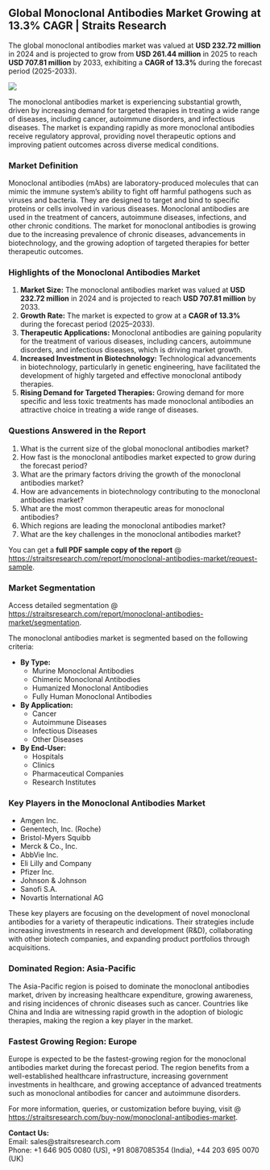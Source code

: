 <h2 data-start="93" data-end="404">Global Monoclonal Antibodies Market Growing at 13.3% CAGR | Straits Research</h2>
<p data-start="93" data-end="404">The global monoclonal antibodies market was valued at <strong data-start="201" data-end="223">USD 232.72 million</strong> in 2024 and is projected to grow from <strong data-start="262" data-end="284">USD 261.44 million</strong> in 2025 to reach <strong data-start="302" data-end="324">USD 707.81 million</strong> by 2033, exhibiting a <strong data-start="347" data-end="364">CAGR of 13.3%</strong> during the forecast period (2025-2033).</p>
<img src="https://healthcareblog61.wordpress.com/wp-content/uploads/2025/03/4.jpg">
<p data-start="406" data-end="821">The monoclonal antibodies market is experiencing substantial growth, driven by increasing demand for targeted therapies in treating a wide range of diseases, including cancer, autoimmune disorders, and infectious diseases. The market is expanding rapidly as more monoclonal antibodies receive regulatory approval, providing novel therapeutic options and improving patient outcomes across diverse medical conditions.</p>
<h3 data-start="823" data-end="848"><strong data-start="827" data-end="848">Market Definition</strong></h3>
<p data-start="850" data-end="1449">Monoclonal antibodies (mAbs) are laboratory-produced molecules that can mimic the immune system&rsquo;s ability to fight off harmful pathogens such as viruses and bacteria. They are designed to target and bind to specific proteins or cells involved in various diseases. Monoclonal antibodies are used in the treatment of cancers, autoimmune diseases, infections, and other chronic conditions. The market for monoclonal antibodies is growing due to the increasing prevalence of chronic diseases, advancements in biotechnology, and the growing adoption of targeted therapies for better therapeutic outcomes.</p>
<h3 data-start="1451" data-end="1505"><strong data-start="1455" data-end="1505">Highlights of the Monoclonal Antibodies Market</strong></h3>
<ol data-start="1507" data-end="2410">
<li data-start="1507" data-end="1662"><strong data-start="1510" data-end="1526">Market Size:</strong> The monoclonal antibodies market was valued at <strong data-start="1574" data-end="1596">USD 232.72 million</strong> in 2024 and is projected to reach <strong data-start="1631" data-end="1653">USD 707.81 million</strong> by 2033.</li>
<li data-start="1663" data-end="1776"><strong data-start="1666" data-end="1682">Growth Rate:</strong> The market is expected to grow at a <strong data-start="1719" data-end="1736">CAGR of 13.3%</strong> during the forecast period (2025&ndash;2033).</li>
<li data-start="1777" data-end="1991"><strong data-start="1780" data-end="1809">Therapeutic Applications:</strong> Monoclonal antibodies are gaining popularity for the treatment of various diseases, including cancers, autoimmune disorders, and infectious diseases, which is driving market growth.</li>
<li data-start="1992" data-end="2216"><strong data-start="1995" data-end="2037">Increased Investment in Biotechnology:</strong> Technological advancements in biotechnology, particularly in genetic engineering, have facilitated the development of highly targeted and effective monoclonal antibody therapies.</li>
<li data-start="2217" data-end="2410"><strong data-start="2220" data-end="2261">Rising Demand for Targeted Therapies:</strong> Growing demand for more specific and less toxic treatments has made monoclonal antibodies an attractive choice in treating a wide range of diseases.</li>
</ol>
<h3 data-start="2412" data-end="2452"><strong data-start="2416" data-end="2452">Questions Answered in the Report</strong></h3>
<ol data-start="2454" data-end="3001">
<li data-start="2454" data-end="2525">What is the current size of the global monoclonal antibodies market?</li>
<li data-start="2526" data-end="2618">How fast is the monoclonal antibodies market expected to grow during the forecast period?</li>
<li data-start="2619" data-end="2706">What are the primary factors driving the growth of the monoclonal antibodies market?</li>
<li data-start="2707" data-end="2797">How are advancements in biotechnology contributing to the monoclonal antibodies market?</li>
<li data-start="2798" data-end="2870">What are the most common therapeutic areas for monoclonal antibodies?</li>
<li data-start="2871" data-end="2933">Which regions are leading the monoclonal antibodies market?</li>
<li data-start="2934" data-end="3001">What are the key challenges in the monoclonal antibodies market?</li>
</ol>
<p data-start="3003" data-end="3219">You can get a <strong data-start="3017" data-end="3055">full PDF sample copy of the report</strong> @ <a href="https://straitsresearch.com/report/monoclonal-antibodies-market/request-sample" target="_new" rel="noopener" data-start="3058" data-end="3218">https://straitsresearch.com/report/monoclonal-antibodies-market/request-sample</a>.</p>
<h3 data-start="3221" data-end="3248"><strong data-start="3225" data-end="3248">Market Segmentation</strong></h3>
<p data-start="3250" data-end="3438">Access detailed segmentation @ <a href="https://straitsresearch.com/report/monoclonal-antibodies-market/segmentation" target="_new" rel="noopener" data-start="3281" data-end="3437">https://straitsresearch.com/report/monoclonal-antibodies-market/segmentation</a>.</p>
<p data-start="3440" data-end="3518">The monoclonal antibodies market is segmented based on the following criteria:</p>
<ul data-start="3520" data-end="3874">
<li data-start="3520" data-end="3676"><strong data-start="3522" data-end="3534">By Type:</strong>
<ul data-start="3537" data-end="3676">
<li data-start="3537" data-end="3567">Murine Monoclonal Antibodies</li>
<li data-start="3570" data-end="3602">Chimeric Monoclonal Antibodies</li>
<li data-start="3605" data-end="3638">Humanized Monoclonal Antibodies</li>
<li data-start="3641" data-end="3676">Fully Human Monoclonal Antibodies</li>
</ul>
</li>
<li data-start="3677" data-end="3776"><strong data-start="3679" data-end="3698">By Application:</strong>
<ul data-start="3701" data-end="3776">
<li data-start="3701" data-end="3709">Cancer</li>
<li data-start="3712" data-end="3733">Autoimmune Diseases</li>
<li data-start="3736" data-end="3757">Infectious Diseases</li>
<li data-start="3760" data-end="3776">Other Diseases</li>
</ul>
</li>
<li data-start="3777" data-end="3874"><strong data-start="3779" data-end="3795">By End-User:</strong>
<ul data-start="3798" data-end="3874">
<li data-start="3798" data-end="3809">Hospitals</li>
<li data-start="3812" data-end="3821">Clinics</li>
<li data-start="3824" data-end="3850">Pharmaceutical Companies</li>
<li data-start="3853" data-end="3874">Research Institutes</li>
</ul>
</li>
</ul>
<h3 data-start="3876" data-end="3931"><strong data-start="3880" data-end="3931">Key Players in the Monoclonal Antibodies Market</strong></h3>
<ul data-start="3933" data-end="4128">
<li data-start="3933" data-end="3945">Amgen Inc.</li>
<li data-start="3946" data-end="3971">Genentech, Inc. (Roche)</li>
<li data-start="3972" data-end="3994">Bristol-Myers Squibb</li>
<li data-start="3995" data-end="4014">Merck &amp; Co., Inc.</li>
<li data-start="4015" data-end="4028">AbbVie Inc.</li>
<li data-start="4029" data-end="4052">Eli Lilly and Company</li>
<li data-start="4053" data-end="4066">Pfizer Inc.</li>
<li data-start="4067" data-end="4086">Johnson &amp; Johnson</li>
<li data-start="4087" data-end="4100">Sanofi S.A.</li>
<li data-start="4101" data-end="4128">Novartis International AG</li>
</ul>
<p data-start="4130" data-end="4434">These key players are focusing on the development of novel monoclonal antibodies for a variety of therapeutic indications. Their strategies include increasing investments in research and development (R&amp;D), collaborating with other biotech companies, and expanding product portfolios through acquisitions.</p>
<h3 data-start="4436" data-end="4476"><strong data-start="4440" data-end="4474">Dominated Region: Asia-Pacific</strong></h3>
<p data-start="4477" data-end="4822">The Asia-Pacific region is poised to dominate the monoclonal antibodies market, driven by increasing healthcare expenditure, growing awareness, and rising incidences of chronic diseases such as cancer. Countries like China and India are witnessing rapid growth in the adoption of biologic therapies, making the region a key player in the market.</p>
<h3 data-start="4824" data-end="4864"><strong data-start="4828" data-end="4862">Fastest Growing Region: Europe</strong></h3>
<p data-start="4865" data-end="5214">Europe is expected to be the fastest-growing region for the monoclonal antibodies market during the forecast period. The region benefits from a well-established healthcare infrastructure, increasing government investments in healthcare, and growing acceptance of advanced treatments such as monoclonal antibodies for cancer and autoimmune disorders.</p>
<p data-start="5216" data-end="5420">For more information, queries, or customization before buying, visit @ <a href="https://straitsresearch.com/buy-now/monoclonal-antibodies-market" target="_new" rel="noopener" data-start="5287" data-end="5419">https://straitsresearch.com/buy-now/monoclonal-antibodies-market</a>.</p>
<p data-start="5427" data-end="5556"><strong data-start="5427" data-end="5442">Contact Us:</strong><br data-start="5442" data-end="5445" />Email: <a rel="noopener" data-start="5452" data-end="5477">sales@straitsresearch.com</a><br data-start="5477" data-end="5480" />Phone: +1 646 905 0080 (US), +91 8087085354 (India), +44 203 695 0070 (UK)</p>
